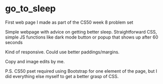 # go_to_sleep
First web page I made as part of the CS50 week 8 problem set

Simple webpage with advice on getting better sleep. 
Straightforward CSS, simple JS functions like dark mode button or popup that shows up after 60 seconds

Kind of responsive.
Could use better paddings/margins.

Copy and image edits by me.

P.S. CS50 pset required using Bootstrap for one element of the page, but I did everything else myself to get a better grasp of CSS.
